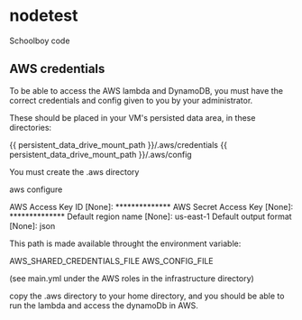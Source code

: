 # nodetest
Schoolboy code

## AWS credentials
To be able to access the AWS lambda and DynamoDB, you must have the correct credentials and config given to you by your administrator.

These should be placed in your VM's persisted data area, in these directories:

{{ persistent_data_drive_mount_path }}/.aws/credentials
{{ persistent_data_drive_mount_path }}/.aws/config

You must create the .aws directory

aws configure

AWS Access Key ID [None]: **************
AWS Secret Access Key [None]: **************
Default region name [None]: us-east-1
Default output format [None]: json

This path is made available throught the environment variable:

AWS_SHARED_CREDENTIALS_FILE
AWS_CONFIG_FILE

(see main.yml under the AWS roles in the infrastructure directory)

copy the .aws directory to your home directory, and you should be able to run the lambda and access the dynamoDb in AWS.